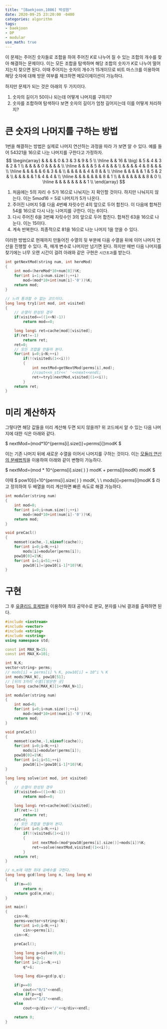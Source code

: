 ```yaml
---
title: "[Baekjoon,1086] 박성원"
date: 2020-09-25 23:20:00 -0400
categories: algorithm 
tags:
- baekjoon 
- DP 
- modular
use_math: true
--- 
```

이 문제는 주어진 숫자들로 조합을 하여 주어진 $K$로 나누어 질 수 있는 조합의 개수를 찾아 해결하는 문제이다. 
이는 모든 조합을 탐색하며 해당 조합의 숫자가 $K$로 나누어 떨어지는지 찾으면 된다. 
이때 주어지는 숫자의 개수가 15개이므로 비트 마스크를 이용하여 해당 숫자에 대해 방문 여부를 체크하면 메모이제이션이 가능하다. 

하지만 문제가 되는 것은 아래의 두 가지이다.  
1. 숫자의 길이가 50이나 되는데 어떻게 나머지를 구하지? 
2. 숫자를 조합하여 탐색하다 보면 숫자의 길이가 엄청 길어지는데 이를 어떻게 처리하지? 

# 큰 숫자의 나머지를 구하는 방법 
1번을 해결하는 방법은 실제로 나머지 연산하는 과정을 따라 가 보면 알 수 있다. 예를 들어 $54321$을 $16$으로 나눈 나머지를 구한다고 가정하자. 
$$ 
\begin{array}
  &  &   &      &   0  & 3 & 3  & 9 & 5 \\ \hline
  &  & 16 & \big) & 5  & 4 & 3 & 2 & 1 \\
  &  &   &      &  0  &   &    &   &   \\ \hline
  &  &   &      &  5  & 4 &    &   &   \\ 
  &  &   &      &  4  & 8 &    &   &   \\ \hline
  &  &   &      &     & 6 & 3  &   &   \\  
  &  &   &      &     & 4  & 8  &   &   \\ \hline
  &  &   &      &     & 1  & 5  & 2 &   \\  
  &  &   &      &     & 1  & 4  & 4 &   \\ \hline
  &  &   &      &     &    &    & 8 & 1 \\ 
  &  &   &      &     &    &    & 8 & 0 \\ \hline
  &  &   &      &     &    &    &   & 1 \\   
\end{array}
$$

1. 처음에는 5의 자리 수 $5$가 $16$으로 나눠지는 지 확인할 것이다. 하지만 나눠지지 않는다. 이는 $5mod16=5$로 나머지가 $5$가 나온다. 
2. 주어진 나머지 $5$를 다음 4번째 자릿수인 $4$의 앞으로 두어 합친다. 이 다음에 합쳐진 $54$를 $16$으로 다시 나눈 나머지를 구한다. 
   이는 $6$이다. 
3. 다시 주어진 $6$을 3번째 자릿수인 $3$의 앞으로 두어 합친다. 합쳐진 $63$을 $16$으로 나눈다. 이는 $15$이다. 
4. 계속 반복한다. 최종적으로 $81$을 $16$으로 나눈 나머지 $1$을 얻을 수 있다. 

이러한 방법으로 현재까지 만들어진 수열의 뒷 부분에 다음 수열을 뒤에 이어 나머지 연산을 진행할 수 있다. 
즉, 매개 변수로 나머지만 넘기면 된다. 하지만 매번 다음 나머지를 찾기에는 너무 오랜 시간이 걸려 아래와 같은 구현은 `시간초과`를 받는다. 
```cpp
int getNextMod(string num, int hereMod)
{
    int mod=(hereMod*10+num[0])%K;
    for(int i=1;i<num.size();++i)
        mod=(mod*10+int(num[i]-'0'))%K;
    return mod;
}

// 느려 통과할 수 없는 코드이다. 
long long try1(int mod, int visited)
{
    // 순열이 완성된 경우 
    if(visited==((1<<N)-1))
        return mod==0;

    long long& ret=cache[mod][visited];
    if(ret!=-1)
        return ret;
    ret=0;
    // 모든 조합을 만들어 본다.
    for(int i=0;i<N;++i)
        if(!(visited&(1<<i)))
        {
            int nextMod=getNextMod(perms[i],mod);
            //cout<<n_str<<' '<<next<<endl;
            ret+=try1(nextMod,visited|(1<<i));
        }
    return ret;
}
```
# 미리 계산하자 
그렇다면 해당 값들을 미리 계산해 두면 되지 않을까? 
위 코드에서 알 수 있는 다음 나머지에 대한 식은 아래와 같다. 

$ nextMod=(mod*10^{perms[i].size()}+perms[i])modK $  

이는 기존 나머지 뒤에 새로운 수열을 이어서 나머지를 구하는 것이다. 
이는 [모듈러 연산의 분배법칙](https://sexycoder.tistory.com/66)을 이용하여 아래와 같이 변형이 가능하다. 

$ nextMod=(mod * 10^{perms[i].size( ) } modK + perms[i]modK) modK $ 

이때 $ pow10[i]=10^{perms[i].size( ) } modK, \ \ mods[i]=perms[i]modK $ 라고 정의하여 두 배열을 미리 계산하면 빠른 속도로 해결 가능하다. 
```cpp
int moduler(string num)
{
    int mod=0;
    for(int i=0;i<num.size();++i)
        mod=(mod*10+int(num[i]-'0'))%K;
    return mod;
}

void preCacl()
{
    memset(cache,-1,sizeof(cache));
    for(int i=0;i<N;++i)
        mods[i]=moduler(perms[i]);
    pow10[0]=1%K;
    for(int i=1;i<51;++i)
        pow10[i]=(pow10[i-1]*10)%K;
}
```

# 구현 
그 후 [유클리드 호제법](https://ko.wikipedia.org/wiki/%EC%9C%A0%ED%81%B4%EB%A6%AC%EB%93%9C_%ED%98%B8%EC%A0%9C%EB%B2%95)을 이용하여 최대 공약수로 분모, 분자를 나눠 결과를 출력하면 된다. 
```cpp
#include <iostream>
#include <vector>
#include <string>
#include <cstring>
using namespace std;

const int MAX_N=15;
const int MAX_K=101;

int N,K;
vector<string> perms;
// mods[i] = perms[i] % K, pow10[i] = 10^i % K
int mods[MAX_N], pow10[51];
// [뒤의 3자리 수열][방문한 곳]
long long cache[MAX_K][1<<MAX_N+1];

int moduler(string num)
{
    int mod=0;
    for(int i=0;i<num.size();++i)
        mod=(mod*10+int(num[i]-'0'))%K;
    return mod;
}

void preCacl()
{
    memset(cache,-1,sizeof(cache));
    for(int i=0;i<N;++i)
        mods[i]=moduler(perms[i]);
    pow10[0]=1%K;
    for(int i=1;i<51;++i)
        pow10[i]=(pow10[i-1]*10)%K;
}

long long solve(int mod, int visited)
{
    // 순열이 완성된 경우 
    if(visited==((1<<N)-1))
        return mod==0;

    long long& ret=cache[mod][visited];
    if(ret!=-1)
        return ret;
    ret=0;
    // 모든 조합을 만들어 본다.
    for(int i=0;i<N;++i)
        if(!(visited&(1<<i)))
        {
            int nextMod=(mod*pow10[perms[i].size()]+mods[i])%K;
            ret+=solve(nextMod,visited|(1<<i));
        }
    return ret;
}

// n,m에 대한 최대 공배수를 구한다. 
long long gcd(long long n, long long m)
{
    if(m==0)
        return n;
    return gcd(m,n%m);
}

int main()
{
    cin>>N;
    perms=vector<string>(N);
    for(int i=0;i<N;++i)
        cin>>perms[i];
    cin>>K;

    preCacl();
    
    long long p=solve(0,0);
    long long q=1;
    for(int i=2;i<=N;++i)
        q*=i;

    long long div=gcd(p,q);

    if(p==0)
        cout<<"0/1"<<endl;
    else if(p==q)
        cout<<"1/1"<<endl;
    else
        cout<<p/div<<'/'<<q/div<<endl;

    return 0;
}
```
